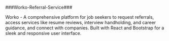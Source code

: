 ###Worko-Referral-Service###

Worko - A comprehensive platform for job seekers to request referrals, access services like resume reviews, interview handholding, and career guidance, and connect with companies. Built with React and Bootstrap for a sleek and responsive user interface.

